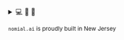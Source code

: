 <details closed>
  <summary>💻 📑 🧬</summary>
  <p>List of things to do</p>
  <ol>
    <li>Have coffee ☕</li>
    <li>Set up Gitlab and/or Github</li>
    <li>Write abstract</li>
  </ol>
</details>


<sub> `nomial.ai` is proudly built in New Jersey <!-- The Garden State --> <sub>
